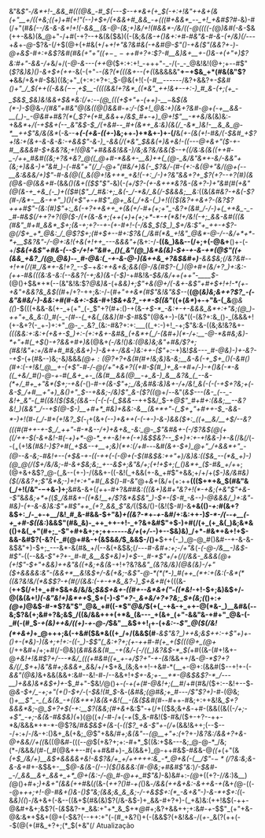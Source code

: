 &"&*$"-/&*+!-_&&_#(((@&_-#_$_(---$--+*&+(+_$(-+:+!&"_++&+(&(+"__+/((_+&;((+)+#($+!$"(--)+$+/(+&&+#_&&_-+(((#+&&*_--_+!_+&#$?_#-*&)-#(/+"(#_&(--/&-&*-&+!+!(-&&__(&-@-(&;+)&/+!(#&*&*-/&/((-@((((-(_@_)&#(-&-_$&(++-&&)(&_@+"-/+#(-+?--+&(&($&)((-(&;&*(&-+()&_+:+#-#&"_&-#-_&-(_+/&)(/-*--+*&*+_-@_-$?&-(/+$(@+(+#&(+/+*+!+"&?&#&(-+&#_@-_$"()-+&($"(&&?+_-)-@+_&$-#+:+&$?&#(#&(+"+"($(+-_--+$+#+?+:$?-#__&)&+__+-()&-+(+"+)$?&:_#+"-&_&-/+*&/+/(_-@-&---(++_@($+:+:+!_-+++"-_-/(-_-_@&!&!(@+;+--#$"(*$?&)&)()-&+$+(+$+$-*&(-(+"-_-(&?(*(((&+--(+(_(&&&&&"__+$-$+$&_+*(#&(&"$?+__&&/+&+#-$&)((&;+"_(+:+:+?+:_$-@&(+!(-(-_#__--_----/&?+&&?+_-$&#()+"_/_$($+$+((-&&($--__($+$__-((((&&!+?&*_((*&"_++!&+--+:-)_#_&-(+;(+_-_$&$_$&)&!&&+$&*&:(/+:--(@_(((+$+"+*-*(++)-__$-$_&_$(&(*-)-$_@&*-/(#&"+#&"_@(_&((@()&&_#_-+:_/-_($+!_@&:+)(&+?&#-@+(-+__&&-__(_)-_-@&#+#&?(*(_$?+(+#_&&*+_+/&$_#+-+)_@+!$"__-*+&_/&(&)&:-+&_&*_+_/(-+$&+(--_&"&$-$_/(+&#--_#+(&*+_&:&)(&(/_-&*_)&!-__&_&_@-*__++$"&/&(&*_(-&--__+_(-($+$&-((+_-)&;++_-_)+*&+-)+-(/__&*_(+-_(&(+!-#&/(-_$&#_+$?+!&:_+(&+-&-&-&:-+&&$"-&-)_-&&(/(*&"_$_&&(+)&+&!-_((---@+&+"($-+-#__&&&#-$+&&?&;+!(@&"+#&&&!&&-)_/&;&?&/&&($--+((/&:&(&((++#-_-/++_#&#((&;+?&+&?_@((_@+#-*&&+-__&)++(_(@-_&/&"&*+-&/-&&"+(&;+)&&-)+"&#_)-(-#&"+"(/_/-@+"(#&/+)&(-_$?&/-(_#-(+:-&(@+"&/(@+(--__&:&&&/+)$"-#-&(@((_&(@+!&++*_+&!(-+:_/-)+?&"&&+?+_$?(_+?--+?(#_)(&(@&-_@_(&&+#-*(&&*()(&+(($$"$"-*&)(-_(+/$?-(+-&++*&?&-(&+?-)+"&#(#(+&"(@(&-+_+&_(-_)+(($_#(_$"_/_#&:+;_&(-_/-*&/_&(/-$&&&;__&:_((&(*&#&?-+_&(-$?(#-/&*-__&-++"_)()(+$"+-+#$"_@+_&(_/+&-(_)+!((($(_&?++_&+?-(&?$?+++#$"-(&:(#_)$"+:_&(-+?++&++_+(&(+/-#+(+;+"_-&?+(&#_/-/-)+(_++&_-_-_#-#&$(/_++?+?(@($-/(+(&-&+;(++(+)+(+;+*-*-+(*&!+/&!(-+;_&&-&#(((&(#&"_#+#_&&*_$+;(&-_+;+?--_+-_(+-#+!-(-/&$_$($_)_$+/&:$"+_++-+$?-@(/_$+_+*_@&:_/_@$?_$+;(#+$+--#+:$?&(_/&#(*&_+!&"_@&*-@-/--&/+*+*-*+__$&?&"-/-@+:&!(+&(+!++_---&&&"+*_(_&+:-/-__((&_)&&--(/+;+(-@&+__()+_-_(-+/___$&(+&$"+#&-(--$-/+!+"&#+_()(_&"(@_)&*&(&)-$+-+-&-+*(@$"((+(&&_+&?_/(@_@&)--_#-@&:(_-+-&-@-)(&++&_+?&$&#+)__-&&$&;(/&?&#--+!+*(/(#_/&*+-&!+?_--$_$-$+*&:++&+&;&&(@-/&_(#$?-(_)(@+#+(&/+?_)+:&:-(++-#&(((&:&-&:(--&&?(-+;&)(&-(-$_)-*+#&!&_-$&/&/++(++"-____$-_(@()+$&*+*(--(&"&!&:$?_@&)&-_(+_&&)+;$"+&(@+/(-&+-&$"+#+$+!+!-*(+-+&"+&&?&_&$((_#+/+?-++;&:-/-(_#+"++&*(#$"&!&"&$--_(__(@(_&)&;&++?$?_-(-&"&#&/-)-&&:+#(#-&+:-$&-_#+!_$&+&?_-+*-$((&"_((+(_&*_)+-+"&-(_&__@_&((_)-$(((+&&-&(+-_+(+"_(-_$"+?(#+:()-+(&_-+$-*_-&:+-+-&&&_&*+:+"&;(@_)-++"+_&_&:()_#(-_-(#--(_+&(_(&&)(#-$-#_&$"(@&+-)-(&"((-(&?+:&_()-_(&&&+!(+-&+?(-_+-)+:+"_@-_-_&?_(&:-#&?+:+:___((_+:-)+!_-+;$"&:&-((&;&!&?&+-*(((&&:+:&:+(+_&+-$_)+:-(+:+&+-&#&_(+&*+(_/-(&#+)(*-/+:__-@-*&#&;&)-*+"+#(_+$()-_+?&&+#+)&*(@&+_(-/&!()&:(@&)&;&"+#&/$?+;(#&!&"+:+/&#+#_#&;&&+)-)-&++-/&&-)&:++-($"+:_-+)&!_$&---_#-@&)-)+-&?--+$-_(+(#&--)&;-&_)_&&&_$(@+:(@$?+?+&(#(#+!&;&)_&-*&;__&-&(-+_$+_()(-&#()(#+:(-+!&!_@__+-(+$"-#-/-@(/+"+&+?((+#-$(#_)+_&-+#+/-)-+()&(-*-&((_+&/_#()-@-+-#(_&+_+-_(&(#__&&(@__-+_&-)_&__&?&_(_--&-(*+/_#+_+"&*($+;-+&*_(-_()-#_-+(&-$"+;_/&;&#&:&)&+-/+/&!_&(-(-(-+$+?&;+(-&-$_/+#__+"+)_&()+"_$--+&&;-/&)$"_&-($?((_@+/_--_&"(*&$---(&-_(--_-&!+_&"-(_#((&!($($&;(&&--(-(-(-(_$&&-*-++$&/_$-+_@$"_#+#+:(&&;__--&?&!_)(&&"_/--+$(@-$-)__+#+*_#&)+&&:-&__(&+*+"-(_$+$_+$"+#++-$_-&&-*-)+!(#-(_/-#+(+!&?_$(_-$_(+$(&+*(--)_+&++(-(-+-)-&-)&&($+:_((+__&/__+$_/--&?(((#(#++-+-$_/_++"-#-*&--/+)+&+&_-&:_@-_$"&#&+-(-/$?&$(@(+(_(/++-$(-&+&!-#(-+)+*-@-*_++-&!++(-+)&$_$&?--_$+)+:+*_-+!&&-)+-&(_/&_(/_(--($_+($+!_&(#&!-)$?+#(_+$&--+__+;&)(*+:(/+#---_&*_#(&+-_$+)_@+"_/+&&*+"_-(@--&-&;-#&!+--(+$&-+-((-++(-(-@+(-$(#&$&:_++"+)_/&)&:(_($&_--(*&_+)-)(@_@(/($+/&/&;-#-&+$&;&;_+--&$+;&"&/+;(_+!+$+;(_()&*+_($-#&_+/+*+;(@+&+&$?_@-(_&--(+-)-/(&&+-((-&!(_+&&(+-&_+#$"+&&;+/+/+(_$-)&/&#&)($(/&*&?+;$"&*&;-)+!+:+"+#(_&$()-#-*&"_@+_&+_(&/+(+:++__((($+*+&_$(#&"&(_/+!(/&"-$-$+&-)+;__&#&-&+(_(+_+-#+?&#_#&:(((&+)&#+"&?+!(*-+&;(+&"$"+&--$"_&_&&;+*+(_(_$_/&#&+-((*&!__+/$?&*&$&"_)-$+-($-#_-&--)-@&&&/_)+:&"-#&)-(+-&-&)&:$"+#$"++_(+?_&&_$"&/_(($&/()-(&!($-#_)_-&__+&(()-_+:_#(&+?&$+:_/-_+-+__/&!_#_&-#&&-$+"&)_+((&?-*_+_-+_-&_#_/+:&:++-)_$-*-/(--+__(-+_+#-$((&:_)&&$"(#&_&)-_++_++-+!-_+?&+&#$"+$-)+#(/(+_(+_&(_)&;&*&(()+&(_+"(#+;_-$"+#+&+;+;++-----*&/+*(_+/_--)+--$&)&)_/+*-#&*+&+!+$-&&-&#$?(-&?(-_#(@+#&-+(&$&_&/_$_&&$-/()+__$++(-_)_@-@_#()&#--+-&-&-&$&"+)-$+;_---&*-&(#&_+/(--&(+&$&;(/---*_#-&_#+:+;-/+"&*(_-(-@-/&*__-)&$-#$"-*_((--&&*___-$"+?+-_#-#_&__&$+&_)+)+$--_#-*$"+/+_(/(/_&&-_&&&(@+(+!$"-$+"+&&)++&"&((+&;+&(&-*+!+?&?&*&"_(&?&/&)(@&(&)-/+"($+&&&&:&"-(&&+*__&!&$+/-&(+&;-&$"-@-*(*(*-)_#(++_(*+:+(&:(-&*(*((&?&!&/(*&$$?-+(#(/(&&:(-+-+*&_&?-)_$+&+#(*+(((&-(__++$(/+!+_+#+$&+_&_/&/&;_$&$____+&+_-((#_+--&*&$+($"_-_((*&!_-+!-$+;&)&$+/-@(&(&+!_)(-&"&!+)&*++_$_$+(-)_-$"+?-_&+&/+?+?&;_$+(&;(_()+:_+(@+)_@&$-#-*$?&"$"_@&_+#((-*$"_@&/_$(+(_-+&-+_++-@(*&-_)__&#&(--&;$?&(+;&#+?&;&$_/((&/&&+++(+*&_(&---_+(&+_(+"-&&"&-+#+"_@&-(-_#(-(#_$-_+(&)++&/((+)-+-@-/_$&"__&$+$+!_(+$-(+_&:-_-*$"_@($(*_/&!(*+&+)_+_@+++;&$($-+&#($&*&((+_/+/(&&$(#__-*_&$"&?_)++&;&$+_+:-+$"+)+-()+-(*&)-)(&+;+!+:-((-_)-$$"(_&:+?+;(+-++#-#(+_+($(((@+_(@+*(/++&#+/+;+#(/-@&)(*&#_&&&(#__-_+(&/-(-/((_)&?&$-*_$(*+#((&-(#+!&+-@_+&!+!&#$?+/---*&/_(((+#&#((+_+-+/$?+"-+-(&!_&&++/&-_@-*$?+?&/(/_$+_+*_)&"&#+;_&&&+_&*&/+/+$+&_(&;&++!-+&#-*(__+-@+:(&&#($--+!+-(-_&&"(@&)_&+&&(&&+:&#--&!-#-/--&&+!+*_$+-&;+-__+*-@&$_&$?-*_/---__)+&&)&*&$+)+*-$_#+"-$&!_/_@()+*-(-+(+(#-*_@&!+;(__#_/+#(#&/($+:--&!+--$-@_&-$+/_-+;+"(+()-$+/_-(_-$&!(#_$-_&_-_(*&#&;(@_#&;_+_#-*--_/$"$?+)-#-_(@&;()_+__$"_-_(_&(&_-+((&+*+)&(&+&!(__-(&($&#(#-_-#++-#&;+:++&!&*_$+?&&&*&;-@_$+?+$(-+:__$?(&&;(#+&+*&:$"-+(/+(($&;&_+&_-+#-(&&((&((-_/+;-+$"_-+;-&(&-#&$&)(_+)(@((+/-#-/+(-_+_($_&-#&!($-#&/($+-+?--++-*&/&&&*+*-*-@$?&/_#&$&$+(&-_(-_(($?_+&-$"+-(/+_(&&!&++;(--$---/+:+/-/&-+:()&+_&(+&;_@$"+&&/_#+;&(&"--(@__+"+:(_+?+*-)&?&:_/&&+?+&-@+&&/_/+((*&((@&#-(((_--@_$(+&?+;+:-#+*_$((&:+$&---&;_@-@-*_/&;(*-/&&&/(#-(_#(@&++--#(++#&#+)-_&(&&+)_@-++#&$-#_&_&-@_((+_(+"(&_(+$_/&/+)__&$+&&&&+&!-&$?&/+_+/+++++:&_-*_@+&(-(__/$"-$-*(/$?&:&;&-&-&+_#+-&$&+-__$_@-&(&-(_/_--)($()&&&:(#-@&;+#&#$"&:_)_/-$&#-_-/_&&__&+_&&+_+*_@+(&:-/-@_#-@++_#$"&)_-&)&#+:-_(@_+((+?-/_/&:_)&__)_(_@()+#+;_)+&+"(&&(++_#&(_(_(&-(*++$?($_)_#-+(*()&*-/&&(+_+&+&:_-&++&-$+$(*&+_(_@-((--@+*_++;+!-@-#&+()&-()$"&;(&&;&_&_&;-/-+&$_$+:(*_-&+&"-)-&-*+$+:(*(-&_&)((_)-/&+&+(-&--((&+$(#&(&)$?(/&-&$-)+_&&-#+?+)-(_+&)&:(++!&$(-++-@&#+&+;&$$?($-(_&_$&?-*_&&:+"+*_&_$+*_@_#+;&?+&&++;+:&#-_+_-$$"_(+"+&-@&:&*+$&+(@+(-$&?(--++:+"(-(#_+&?()+(-(&&$?(+&!&_&_-/(_+_-_&($?($++(--$(@(+(#&_+?+;(*_$(+&"(/
Atualização
